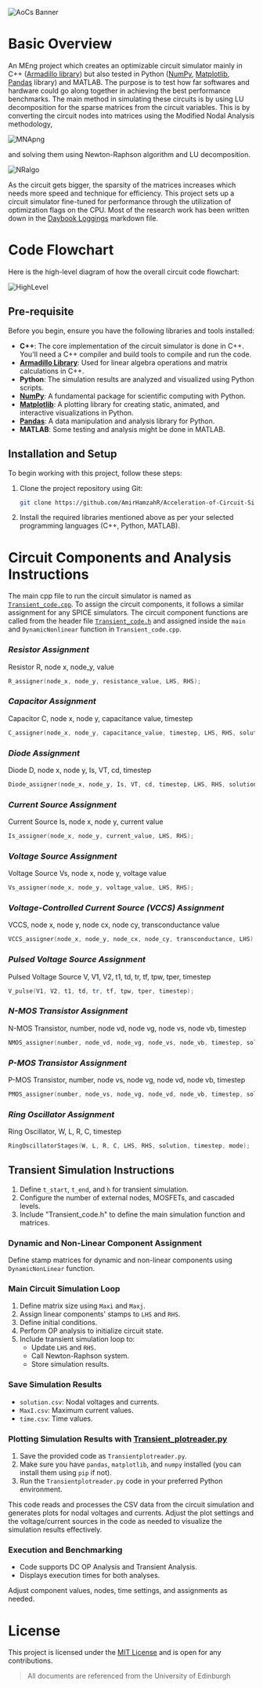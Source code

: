 ![AoCs Banner](circuit_test/pics/Banner.png)

# Basic Overview
An MEng project which creates an optimizable circuit simulator mainly in C++ ([Armadillo library](https://arma.sourceforge.net/docs.html)) but also tested in Python ([NumPy](https://numpy.org/doc/), [Matplotlib](https://matplotlib.org/stable/index.html), [Pandas](https://pandas.pydata.org/docs/) library)  and MATLAB. The purpose is to test how far softwares and hardware could go along together in achieving the best performance benchmarks. The main method in simulating these circuits is by using LU decomposition for the sparse matrices from the circuit variables. This is by converting the circuit nodes into matrices using the Modified Nodal Analysis methodology,

![MNApng](circuit_test/pics/MNA.png)

and solving them using Newton-Raphson algorithm and LU decomposition. 

![NRalgo](circuit_test/pics/NRalgo.png)

As the circuit gets bigger, the sparsity of the matrices increases which needs more speed and technique for efficiency. This project sets up a circuit simulator fine-tuned for performance through the utilization of optimization flags on the CPU. Most of the research work has been written down in the [Daybook Loggings](Daybook-loggings.md) markdown file.

# Code Flowchart

Here is the high-level diagram of how the overall circuit code flowchart:

![HighLevel](circuit_test/pics/HighLevel.png)

## Pre-requisite

Before you begin, ensure you have the following libraries and tools installed:

- **C++**: The core implementation of the circuit simulator is done in C++. You'll need a C++ compiler and build tools to compile and run the code.
- **[Armadillo Library](https://arma.sourceforge.net/docs.html)**: Used for linear algebra operations and matrix calculations in C++.
- **Python**: The simulation results are analyzed and visualized using Python scripts.
- **[NumPy](https://numpy.org/doc/)**: A fundamental package for scientific computing with Python.
- **[Matplotlib](https://matplotlib.org/stable/index.html)**: A plotting library for creating static, animated, and interactive visualizations in Python.
- **[Pandas](https://pandas.pydata.org/docs/)**: A data manipulation and analysis library for Python.
- **MATLAB**: Some testing and analysis might be done in MATLAB.

## Installation and Setup

To begin working with this project, follow these steps:

1. Clone the project repository using Git:
   ```bash
   git clone https://github.com/AmirHamzahR/Acceleration-of-Circuit-Simulation.git
   ```

2. Install the required libraries mentioned above as per your selected programming languages (C++, Python, MATLAB).

# Circuit Components and Analysis Instructions

The main cpp file to run the circuit simulator is named as [`Transient_code.cpp`](main/Transient_code.cpp). To assign the circuit components, it follows a similar assignment for any SPICE simulators.  The circuit component functions are called from the header file [`Transient_code.h`](main/Transient_code.h) and assigned inside the `main` and `DynamicNonlinear` function in `Transient_code.cpp`.

### _Resistor Assignment_
Resistor R, node x, node_y, value
```cpp
R_assigner(node_x, node_y, resistance_value, LHS, RHS);
```

### _Capacitor Assignment_
Capacitor C, node x, node y, capacitance value, timestep
```cpp
C_assigner(node_x, node_y, capacitance_value, timestep, LHS, RHS, solution, mode);
```

### _Diode Assignment_
Diode D, node x, node y, Is, VT, cd, timestep
```cpp
Diode_assigner(node_x, node_y, Is, VT, cd, timestep, LHS, RHS, solution, mode);
```

### _Current Source Assignment_
Current Source Is, node x, node y, current value
```cpp
Is_assigner(node_x, node_y, current_value, LHS, RHS);
```

### _Voltage Source Assignment_
Voltage Source Vs, node x, node y, voltage value
```cpp
Vs_assigner(node_x, node_y, voltage_value, LHS, RHS);
```

### _Voltage-Controlled Current Source (VCCS) Assignment_
VCCS, node x, node y, node cx, node cy, transconductance value
```cpp
VCCS_assigner(node_x, node_y, node_cx, node_cy, transconductance, LHS);
```

### _Pulsed Voltage Source Assignment_
Pulsed Voltage Source V, V1, V2, t1, td, tr, tf, tpw, tper, timestep
```cpp
V_pulse(V1, V2, t1, td, tr, tf, tpw, tper, timestep);
```

### _N-MOS Transistor Assignment_
N-MOS Transistor, number, node vd, node vg, node vs, node vb, timestep
```cpp
NMOS_assigner(number, node_vd, node_vg, node_vs, node_vb, timestep, solution, LHS, RHS, mode);
```

### _P-MOS Transistor Assignment_
P-MOS Transistor, number, node vs, node vg, node vd, node vb, timestep
```cpp
PMOS_assigner(number, node_vs, node_vg, node_vd, node_vb, timestep, solution, LHS, RHS, mode);
```

### _Ring Oscillator Assignment_
Ring Oscillator, W, L, R, C, timestep
```cpp
RingOscillatorStages(W, L, R, C, LHS, RHS, solution, timestep, mode);
```

## Transient Simulation Instructions

1. Define `t_start`, `t_end`, and `h` for transient simulation.
2. Configure the number of external nodes, MOSFETs, and cascaded levels.
3. Include "Transient_code.h" to define the main simulation function and matrices.

### Dynamic and Non-Linear Component Assignment
Define stamp matrices for dynamic and non-linear components using `DynamicNonLinear` function.

### Main Circuit Simulation Loop
1. Define matrix size using `Maxi` and `Maxj`.
2. Assign linear components' stamps to `LHS` and `RHS`.
3. Define initial conditions.
4. Perform OP analysis to initialize circuit state.
5. Include transient simulation loop to:
   - Update `LHS` and `RHS`.
   - Call Newton-Raphson system.
   - Store simulation results.

### Save Simulation Results
- `solution.csv`: Nodal voltages and currents.
- `MaxI.csv`: Maximum current values.
- `time.csv`: Time values.

### Plotting Simulation Results with [Transient_plotreader.py](main/Transient_plotreader.py)

1. Save the provided code as `Transientplotreader.py`.
2. Make sure you have `pandas`, `matplotlib`, and `numpy` installed (you can install them using `pip` if not).
3. Run the `Transientplotreader.py` code in your preferred Python environment.

This code reads and processes the CSV data from the circuit simulation and generates plots for nodal voltages and currents. Adjust the plot settings and the voltage/current sources in the code as needed to visualize the simulation results effectively.

### Execution and Benchmarking
- Code supports DC OP Analysis and Transient Analysis.
- Displays execution times for both analyses.

Adjust component values, nodes, time settings, and assignments as needed.

# License

This project is licensed under the [MIT License](https://opensource.org/licenses/MIT) and is open for any contributions.

> All documents are referenced from the University of Edinburgh

